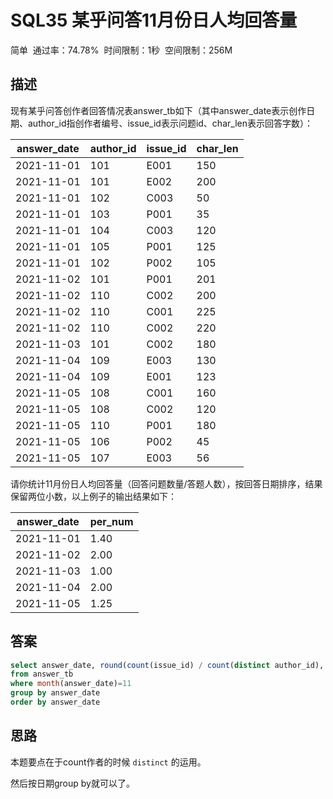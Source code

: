 # SQL35 某乎问答11月份日人均回答量

简单  通过率：74.78%  时间限制：1秒  空间限制：256M

## 描述

现有某乎问答创作者回答情况表answer_tb如下（其中answer_date表示创作日期、author_id指创作者编号、issue_id表示问题id、char_len表示回答字数）：

| answer_date | author_id | issue_id | char_len |
| ----------- | --------- | -------- | -------- |
| 2021-11-01  | 101       | E001     | 150      |
| 2021-11-01  | 101       | E002     | 200      |
| 2021-11-01  | 102       | C003     | 50       |
| 2021-11-01  | 103       | P001     | 35       |
| 2021-11-01  | 104       | C003     | 120      |
| 2021-11-01  | 105       | P001     | 125      |
| 2021-11-01  | 102       | P002     | 105      |
| 2021-11-02  | 101       | P001     | 201      |
| 2021-11-02  | 110       | C002     | 200      |
| 2021-11-02  | 110       | C001     | 225      |
| 2021-11-02  | 110       | C002     | 220      |
| 2021-11-03  | 101       | C002     | 180      |
| 2021-11-04  | 109       | E003     | 130      |
| 2021-11-04  | 109       | E001     | 123      |
| 2021-11-05  | 108       | C001     | 160      |
| 2021-11-05  | 108       | C002     | 120      |
| 2021-11-05  | 110       | P001     | 180      |
| 2021-11-05  | 106       | P002     | 45       |
| 2021-11-05  | 107       | E003     | 56       |

请你统计11月份日人均回答量（回答问题数量/答题人数），按回答日期排序，结果保留两位小数，以上例子的输出结果如下：

| answer_date | per_num |
| ----------- | ------- |
| 2021-11-01  | 1.40    |
| 2021-11-02  | 2.00    |
| 2021-11-03  | 1.00    |
| 2021-11-04  | 2.00    |
| 2021-11-05  | 1.25    |

## 答案

```sql
select answer_date, round(count(issue_id) / count(distinct author_id), 2) as per_num
from answer_tb
where month(answer_date)=11
group by answer_date
order by answer_date
```

## 思路

本题要点在于count作者的时候 `distinct` 的运用。

然后按日期group by就可以了。
